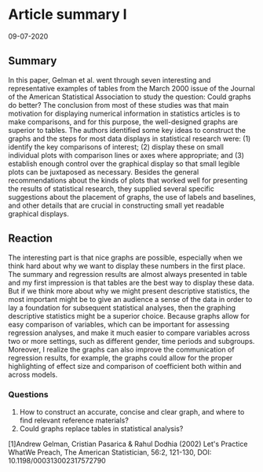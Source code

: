 # Article summary I
09-07-2020
## Summary
In this paper, Gelman et al. went through seven interesting and representative examples of tables from the March 2000 issue of the Journal of the American Statistical Association to study the question: Could graphs do better? The conclusion from most of these studies was that main motivation for displaying numerical information in statistics articles is to make comparisons, and for this purpose, the well-designed graphs are superior to tables. The authors identified some key ideas to construct the graphs and the steps for most data displays in statistical research were: (1) identify the key comparisons of interest; (2) display these on small individual plots with comparison lines or axes where appropriate; and (3) establish enough control over the graphical display so that small legible plots can be juxtaposed as necessary. Besides the general recommendations about the kinds of plots that worked well for presenting the results of statistical research, they supplied several specific suggestions about the placement of graphs, the use of labels and baselines, and other details that are crucial in constructing small yet readable graphical displays. 

## Reaction
The interesting part is that nice graphs are possible, especially when we think hard about why we want to display these numbers in the first place. The summary and regression results are almost always presented in table and my first impression is that tables are the best way to display these data. But if we think more about why we might present descriptive statistics, the most important might be to give an audience a sense of the data in order to lay a foundation for subsequent statistical analyses, then the graphing descriptive statistics might be a superior choice. Because graphs allow for easy comparison of variables, which can be important for assessing regression analyses, and make it much easier to compare variables across two or more settings, such as different gender, time periods and subgroups. Moreover, I realize the graphs can also improve the communication of regression results, for example, the graphs could allow for the proper highlighting of effect size and comparison of coefficient both within and across models. 

### Questions
1.	How to construct an accurate, concise and clear graph, and where to find relevant reference materials?
2.	Could graphs replace tables in statistical analysis?

[1]Andrew Gelman, Cristian Pasarica & Rahul Dodhia (2002) Let's Practice WhatWe Preach, The American Statistician, 56:2, 121-130, DOI: 10.1198/000313002317572790

